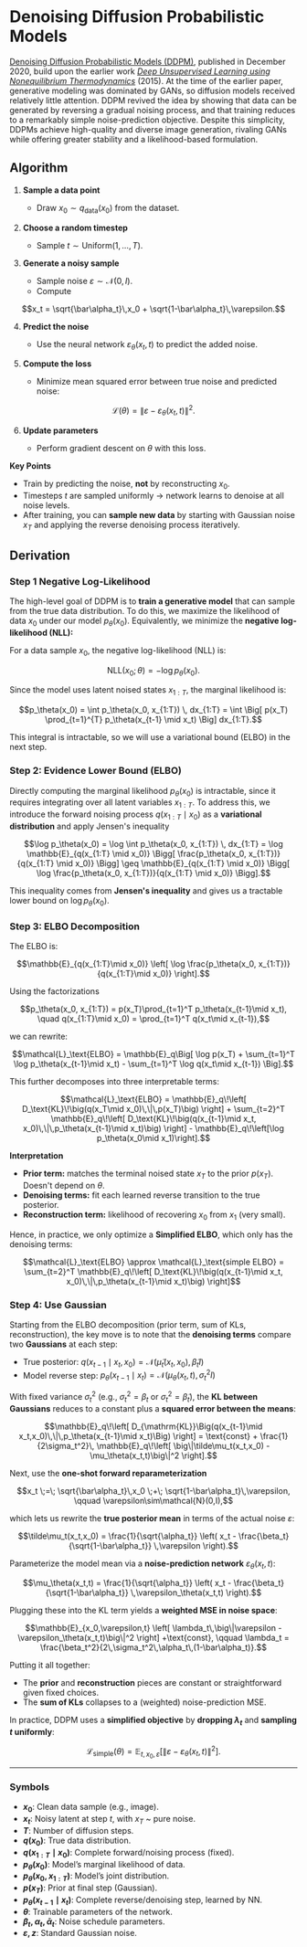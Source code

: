 
# Denoising Diffusion Probabilistic Models

[Denoising Diffusion Probabilistic Models (DDPM)](https://arxiv.org/abs/2006.11239), published in December 2020, build upon the earlier work [*Deep Unsupervised Learning using Nonequilibrium Thermodynamics*](https://arxiv.org/abs/1503.03585) (2015). At the time of the earlier paper, generative modeling was dominated by GANs, so diffusion models received relatively little attention. DDPM revived the idea by showing that data can be generated by reversing a gradual noising process, and that training reduces to a remarkably simple noise-prediction objective. Despite this simplicity, DDPMs achieve high-quality and diverse image generation, rivaling GANs while offering greater stability and a likelihood-based formulation.

## Algorithm

1. **Sample a data point**

   * Draw $x_0 \sim q_\text{data}(x_0)$ from the dataset.

2. **Choose a random timestep**

   * Sample $t \sim \text{Uniform}({1, \dots, T})$.

3. **Generate a noisy sample**

   * Sample noise $\varepsilon \sim \mathcal{N}(0, I)$.
   * Compute

```math
x_t = \sqrt{\bar\alpha_t}\,x_0 + \sqrt{1-\bar\alpha_t}\,\varepsilon.
```

4. **Predict the noise**

   * Use the neural network $\varepsilon_\theta(x_t, t)$ to predict the added noise.

5. **Compute the loss**

   * Minimize mean squared error between true noise and predicted noise:

```math
\mathcal{L}(\theta) = \|\varepsilon - \varepsilon_\theta(x_t, t)\|^2.
```

6. **Update parameters**

   * Perform gradient descent on $\theta$ with this loss.

**Key Points**

* Train by predicting the noise, **not** by reconstructing $x_0$.
* Timesteps $t$ are sampled uniformly → network learns to denoise at all noise levels.
* After training, you can **sample new data** by starting with Gaussian noise $x_T$ and applying the reverse denoising process iteratively.

## Derivation 

### Step 1 Negative Log-Likelihood

The high-level goal of DDPM is to **train a generative model** that can sample from the true data distribution. To do this, we maximize the likelihood of data $x_0$ under our model $p_\theta(x_0)$.  Equivalently, we minimize the **negative log-likelihood (NLL):**

For a data sample $x_0$, the negative log-likelihood (NLL) is:

```math
\text{NLL}(x_0; \theta) = -\log p_\theta(x_0).
```

Since the model uses latent noised states $x_{1:T}$, the marginal likelihood is:

```math
p_\theta(x_0) = \int p_\theta(x_0, x_{1:T}) \, dx_{1:T}
= \int \Big[ p(x_T) \prod_{t=1}^{T} p_\theta(x_{t-1} \mid x_t) \Big] dx_{1:T}.
```

This integral is intractable, so we will use a variational bound (ELBO) in the next step.

### Step 2: Evidence Lower Bound (ELBO)

Directly computing the marginal likelihood $p_\theta(x_0)$ is intractable, since it requires integrating over all latent variables $x_{1:T}$. To address this, we introduce the forward noising process $q(x_{1:T} \mid x_0)$ as a **variational distribution** and apply Jensen's inequality

```math
\log p_\theta(x_0) 
= \log \int p_\theta(x_0, x_{1:T}) \, dx_{1:T}
= \log \mathbb{E}_{q(x_{1:T} \mid x_0)} 
\Bigg[ \frac{p_\theta(x_0, x_{1:T})}{q(x_{1:T} \mid x_0)} \Bigg]
\geq 
\mathbb{E}_{q(x_{1:T} \mid x_0)} 
\Bigg[ \log \frac{p_\theta(x_0, x_{1:T})}{q(x_{1:T} \mid x_0)} \Bigg].
```

This inequality comes from **Jensen's inequality** and gives us a tractable lower bound on $\log p_{\theta}(x_0)$. 


### Step 3: ELBO Decomposition

The ELBO is:

```math
\mathbb{E}_{q(x_{1:T}\mid x_0)}
\left[
  \log \frac{p_\theta(x_0, x_{1:T})}{q(x_{1:T}\mid x_0)}
\right].
```

Using the factorizations

```math
p_\theta(x_0, x_{1:T}) = p(x_T)\prod_{t=1}^T p_\theta(x_{t-1}\mid x_t),
\quad
q(x_{1:T}\mid x_0) = \prod_{t=1}^T q(x_t\mid x_{t-1}),
```

we can rewrite:

```math
\mathcal{L}_\text{ELBO} =
\mathbb{E}_q\Big[
  \log p(x_T)
  + \sum_{t=1}^T \log p_\theta(x_{t-1}\mid x_t)
  - \sum_{t=1}^T \log q(x_t\mid x_{t-1})
\Big].
```

This further decomposes into three interpretable terms:

```math
\mathcal{L}_\text{ELBO} =
\mathbb{E}_q\!\left[ D_\text{KL}\!\big(q(x_T\mid x_0)\,\|\,p(x_T)\big) \right]
+ \sum_{t=2}^T \mathbb{E}_q\!\left[
  D_\text{KL}\!\big(q(x_{t-1}\mid x_t, x_0)\,\|\,p_\theta(x_{t-1}\mid x_t)\big)
\right]
- \mathbb{E}_q\!\left[\log p_\theta(x_0\mid x_1)\right].
```

**Interpretation**

* **Prior term:** matches the terminal noised state $x_T$ to the prior $p(x_T)$. Doesn't depend on $\theta$.
* **Denoising terms:** fit each learned reverse transition to the true posterior.
* **Reconstruction term:** likelihood of recovering $x_0$ from $x_1$ (very small).

Hence, in practice, we only optimize a **Simplified ELBO**, which only has the denoising terms:

```math 
\mathcal{L}_\text{ELBO} \approx
\mathcal{L}_\text{simple ELBO} =
 \sum_{t=2}^T \mathbb{E}_q\!\left[
  D_\text{KL}\!\big(q(x_{t-1}\mid x_t, x_0)\,\|\,p_\theta(x_{t-1}\mid x_t)\big)
\right]
```


### Step 4: Use Gaussian 

Starting from the ELBO decomposition (prior term, sum of KLs, reconstruction), the key move is to note that the **denoising terms** compare two **Gaussians** at each step:

* True posterior: $q(x_{t-1}\mid x_t, x_0)=\mathcal{N}(\tilde\mu_t(x_t,x_0),\,\tilde\beta_t I)$
* Model reverse step: $p_\theta(x_{t-1}\mid x_t)=\mathcal{N}(\mu_\theta(x_t,t),\,\sigma_t^2 I)$

With fixed variance $\sigma_t^2$ (e.g., $\sigma_t^2=\beta_t$ or $\sigma_t^2=\tilde\beta_t$), the **KL between Gaussians** reduces to a constant plus a **squared error between the means**:

```math
\mathbb{E}_q\!\left[
D_{\mathrm{KL}}\Big(q(x_{t-1}\mid x_t,x_0)\,\|\,p_\theta(x_{t-1}\mid x_t)\Big)
\right]
=
\text{const}
+
\frac{1}{2\sigma_t^2}\,
\mathbb{E}_q\!\left[
\big\|\tilde\mu_t(x_t,x_0) - \mu_\theta(x_t,t)\big\|^2
\right].
```

Next, use the **one-shot forward reparameterization**

```math
x_t \;=\; \sqrt{\bar\alpha_t}\,x_0 \;+\; \sqrt{1-\bar\alpha_t}\,\varepsilon,
\qquad \varepsilon\sim\mathcal{N}(0,I),
```

which lets us rewrite the **true posterior mean** in terms of the actual noise $\varepsilon$:

```math
\tilde\mu_t(x_t,x_0)
=
\frac{1}{\sqrt{\alpha_t}}
\left(
x_t
-
\frac{\beta_t}{\sqrt{1-\bar\alpha_t}}
\,\varepsilon
\right).
```

Parameterize the model mean via a **noise-prediction network** $\varepsilon_\theta(x_t,t)$:

```math
\mu_\theta(x_t,t)
=
\frac{1}{\sqrt{\alpha_t}}
\left(
x_t
-
\frac{\beta_t}{\sqrt{1-\bar\alpha_t}}
\,\varepsilon_\theta(x_t,t)
\right).
```

Plugging these into the KL term yields a **weighted MSE in noise space**:

```math
\mathbb{E}_{x_0,\varepsilon,t}
\left[
\lambda_t\,\big\|\varepsilon - \varepsilon_\theta(x_t,t)\big\|^2
\right]
+\text{const},
\qquad
\lambda_t
=
\frac{\beta_t^2}{2\,\sigma_t^2\,\alpha_t\,(1-\bar\alpha_t)}.
```

Putting it all together:

* The **prior** and **reconstruction** pieces are constant or straightforward given fixed choices.
* The **sum of KLs** collapses to a (weighted) noise-prediction MSE.

In practice, DDPM uses a **simplified objective** by **dropping $\lambda_t$** and **sampling $t$ uniformly**:

```math
\mathcal{L}_{\text{simple}}(\theta)
=
\mathbb{E}_{t, x_0, \varepsilon}
\Big[
\big\|\varepsilon - \varepsilon_\theta(x_t,t)\big\|^2
\Big].
```


---

### Symbols

- **$x_0$**: Clean data sample (e.g., image).
- **$x_t$**: Noisy latent at step $t$, with $x_T$ ~ pure noise.
- **$T$**: Number of diffusion steps.
- **$q(x_0)$**: True data distribution.
- **$q(x_{1:T} \mid x_0)$**: Complete forward/noising process (fixed).
- **$p_\theta(x_0)$**: Model’s marginal likelihood of data.
- **$p_\theta(x_0, x_{1:T})$**: Model’s joint distribution.
- **$p(x_T)$**: Prior at final step (Gaussian).
- **$p_\theta(x_{t-1} \mid x_t)$**: Complete reverse/denoising step, learned by NN.
- **$\theta$**: Trainable parameters of the network.
- **$\beta_t, \alpha_t, \bar\alpha_t$**: Noise schedule parameters.
- **$\varepsilon, z$**: Standard Gaussian noise.

